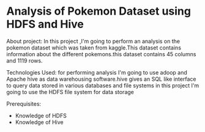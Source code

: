 # Analysis of Pokemon Dataset using HDFS and Hive

About project:
In this project ,I'm going to perform an analysis on the pokemon dataset which was taken from kaggle.This dataset contains information about the different pokemons.this dataset contains 45 columns and 1119 rows.

Technologies Used:
for performing analysis I'm going to use adoop and Apache hive as data warehousing software.hive gives an SQL like interface to query data stored in various databases and file systems in this project I'm going to use the HDFS file system for data storage

Prerequisites:
* Knowledge of HDFS
* Knowledge of Hive


